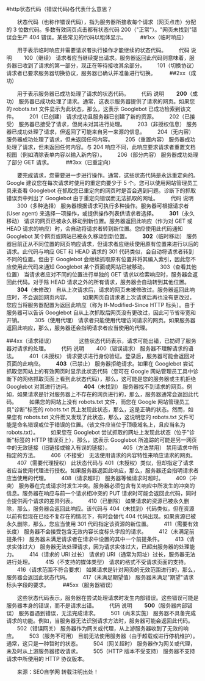 #http状态代码（错误代码)各代表什么意思？

　　状态代码（也称作错误代码），指为服务器所接收每个请求（网页点击）分配的 3 位数代码。多数有效网页点击都有状态代码 200（"正常"）。"网页未找到"错误会生产 404 错误。某些常见的代码以粗体显示。
　　
##1xx（临时响应）

　　用于表示临时响应并需要请求者执行操作才能继续的状态代码。
　　代码 说明
　　100（继续） 请求者应当继续提出请求。服务器返回此代码则意味着，服务器已收到了请求的第一部分，现正在等待接收其余部分。
　　101（切换协议） 请求者已要求服务器切换协议，服务器已确认并准备进行切换。
　　
##2xx（成功）

　　用于表示服务器已成功处理了请求的状态代码。
　　代码 说明
　　**200**（成功）  服务器已成功处理了请求。通常，这表示服务器提供了请求的网页。如果您的 robots.txt 文件显示为此状态，那么，这表示 Googlebot 已成功检索到该文件。
　　201（已创建）  请求成功且服务器已创建了新的资源。
　　202（已接受）  服务器已接受了请求，但尚未对其进行处理。
　　203（非授权信息）  服务器已成功处理了请求，但返回了可能来自另一来源的信息。
　　204（无内容）  服务器成功处理了请求，但未返回任何内容。
　　205（重置内容） 服务器成功处理了请求，但未返回任何内容。与 204 响应不同，此响应要求请求者重置文档视图（例如清除表单内容以输入新内容）。
　　206（部分内容）  服务器成功处理了部分 GET 请求。
　　
##3xx（已重定向）

　　要完成请求，您需要进一步进行操作。通常，这些状态代码是永远重定向的。Google 建议您在每次请求时使用的重定向要少于 5 个。您可以使用网站管理员工具来查看 Googlebot 在抓取您已重定向的网页时是否会遇到问题。诊断下的抓取错误页中列出了 Googlebot 由于重定向错误而无法抓取的网址。
　　代码 说明
　　300（多种选择）  服务器根据请求可执行多种操作。服务器可根据请求者 (User agent) 来选择一项操作，或提供操作列表供请求者选择。
　　**301**（永久移动）  请求的网页已被永久移动到新位置。服务器返回此响应（作为对 GET 或 HEAD 请求的响应）时，会自动将请求者转到新位置。您应使用此代码通知 Googlebot 某个网页或网站已被永久移动到新位置。
　　**302**（临时移动） 服务器目前正从不同位置的网页响应请求，但请求者应继续使用原有位置来进行以后的请求。此代码与响应 GET 和 HEAD 请求的 301 代码类似，会自动将请求者转到不同的位置。但由于 Googlebot 会继续抓取原有位置并将其编入索引，因此您不应使用此代码来通知 Googlebot 某个页面或网站已被移动。
　　303（查看其他位置） 当请求者应对不同的位置进行单独的 GET 请求以检索响应时，服务器会返回此代码。对于除 HEAD 请求之外的所有请求，服务器会自动转到其他位置。
　　**304**（未修改） 自从上次请求后，请求的网页未被修改过。服务器返回此响应时，不会返回网页内容。
　　如果网页自请求者上次请求后再也没有更改过，您应当将服务器配置为返回此响应（称为 If-Modified-Since HTTP 标头）。由于服务器可以告诉 Googlebot 自从上次抓取后网页没有更改过，因此可节省带宽和开销。
　　305（使用代理） 请求者只能使用代理访问请求的网页。如果服务器返回此响应，那么，服务器还会指明请求者应当使用的代理。

##4xx（请求错误）
　　
　　这些状态代码表示，请求可能出错，已妨碍了服务器对请求的处理。
　　代码 说明
　　400（错误请求） 服务器不理解请求的语法。
　　401（未授权） 请求要求进行身份验证。登录后，服务器可能会返回对页面的此响应。
　　**403**（已禁止） 服务器拒绝请求。如果在 Googlebot 尝试抓取您网站上的有效网页时显示此状态代码（您可在 Google 网站管理员工具中诊断下的网络抓取页面上看到此状态代码），那么，这可能是您的服务器或主机拒绝 Googlebot 对其进行访问。
　　**404**（未找到） 服务器找不到请求的网页。例如，如果请求是针对服务器上不存在的网页进行的，那么，服务器通常会返回此代码。
　　如果您的网站上没有 robots.txt 文件，而您在 Google 网站管理员工具"诊断"标签的 robots.txt 页上发现此状态，那么，这是正确的状态。然而，如果您有 robots.txt 文件而又发现了此状态，那么，这说明您的 robots.txt 文件可能是命名错误或位于错误的位置。（该文件应当位于顶级域名上，且应当名为 robots.txt）。
　　如果您在 Googlebot 尝试抓取的网址上发现此状态（位于"诊断"标签的 HTTP 错误页上），那么，这表示 Googlebot 所追踪的可能是另一网页中的无效链接（旧链接或输入有误的链接）。
　　405（方法禁用） 禁用请求中所指定的方法。
　　406（不接受） 无法使用请求的内容特性来响应请求的网页。
　　407（需要代理授权） 此状态代码与 401（未授权）类似，但却指定了请求者应当使用代理进行授权。如果服务器返回此响应，那么，服务器还会指明请求者应当使用的代理。
　　408（请求超时）  服务器等候请求时超时。
　　409（冲突）  服务器在完成请求时发生冲突。服务器必须包含有关响应中所发生的冲突的信息。服务器在响应与前一个请求相冲突的 PUT 请求时可能会返回此代码，同时会提供两个请求的差异列表。
　　410（已删除）  如果请求的资源已被永久删除，那么，服务器会返回此响应。该代码与 404（未找到）代码类似，但在资源以前有但现在已经不复存在的情况下，有时会替代 404 代码出现。如果资源已被永久删除，那么，您应当使用 301 代码指定该资源的新位置。
　　411（需要有效长度） 服务器不会接受包含无效内容长度标头字段的请求。
　　412（未满足前提条件） 服务器未满足请求者在请求中设置的其中一个前提条件。
　　413（请求实体过大） 服务器无法处理请求，因为请求实体过大，已超出服务器的处理能力。
　　414（请求的 URI 过长） 请求的 URI（通常为网址）过长，服务器无法进行处理。
　　415（不支持的媒体类型） 请求的格式不受请求页面的支持。
　　416（请求范围不符合要求） 如果请求是针对网页的无效范围进行的，那么，服务器会返回此状态代码。
　　417（未满足期望值） 服务器未满足"期望"请求标头字段的要求。
　　
##5xx（服务器错误）

　　这些状态代码表示，服务器在尝试处理请求时发生内部错误。这些错误可能是服务器本身的错误，而不是请求出错。
　　代码 说明
　　**500**（服务器内部错误）  服务器遇到错误，无法完成请求。
　　501（尚未实施） 服务器不具备完成请求的功能。例如，当服务器无法识别请求方法时，服务器可能会返回此代码。
　　502（错误网关） 服务器作为网关或代理，从上游服务器收到了无效的响应。
　　503（服务不可用） 目前无法使用服务器（由于超载或进行停机维护）。通常，这只是一种暂时的状态。
　　504（网关超时）  服务器作为网关或代理，未及时从上游服务器接收请求。
　　505（HTTP 版本不受支持） 服务器不支持请求中所使用的 HTTP 协议版本。
　　

　　来源：SEO自学网 转载注明出处！